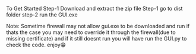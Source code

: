 To Get Started
Step-1 Download and extract the zip file
Step-1 go to dist folder
step-2 run the GUI.exe


Note: Sometime firewall may not allow gui.exe to be downloaded and run if thats the case you may need to override it through the firewall(due to missing certificate) and if it still doesnt run you will have run the GUI.py to check the code.
enjoy😁
